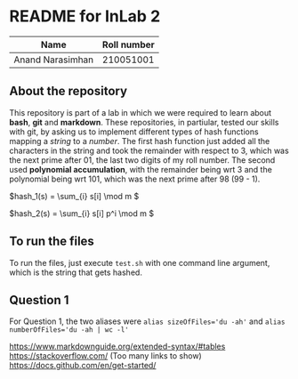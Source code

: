 # README for InLab 2

| Name             | Roll number |
| ----             | ----------- |
| Anand Narasimhan | 210051001   |

## About the repository

This repository is part of a lab in which we were required to learn about **bash**, **git** and **markdown**. These repositories, in partiular, tested our skills with git, by asking us to implement different types of hash functions mapping a *string* to a *number*. The first hash function just added all the characters in the string and took the remainder with respect to 3, which was the next prime after 01, the last two digits of my roll number. The second used **polynomial accumulation**, with the remainder being wrt 3 and the polynomial being wrt 101, which was the next prime after 98 (99 - 1). 

$hash_1(s) = \sum_{i} s[i] \mod m $

$hash_2(s) = \sum_{i} s[i] p^i \mod m $

## To run the files

To run the files, just execute `test.sh` with one command line argument, which is the string that gets hashed. 

## Question 1

For Question 1, the two aliases were `alias sizeOfFiles='du -ah'` and `alias numberOfFiles='du -ah | wc -l'`

https://www.markdownguide.org/extended-syntax/#tables
https://stackoverflow.com/ (Too many links to show)
https://docs.github.com/en/get-started/
